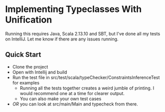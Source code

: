 # Implementing Typeclasses With Unification

Running this requires Java, Scala 2.13.10 and SBT, but I've done all my tests on IntelliJ. Let me know if there are any issues running.

## Quick Start
- Clone the project 
- Open with Intellij and build 
- Run the test file in src/test/scala/typeChecker/ConstraintsInferenceTest for examples
  - Running all the tests together creates a weird jumble of printing. I would recommend one at a time for clearer output.
  - You can also make your own test cases
- *OR* you can look at src/main/Main and typecheck from there.
